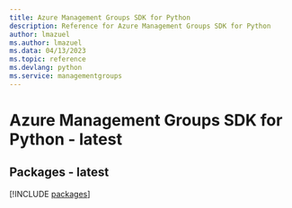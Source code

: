 ```yaml
---
title: Azure Management Groups SDK for Python
description: Reference for Azure Management Groups SDK for Python
author: lmazuel
ms.author: lmazuel
ms.data: 04/13/2023
ms.topic: reference
ms.devlang: python
ms.service: managementgroups
---
```

# Azure Management Groups SDK for Python - latest
## Packages - latest
[!INCLUDE [packages](management-groups-index.md)]